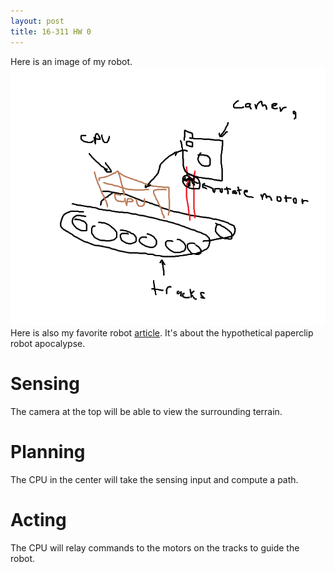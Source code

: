 ```yaml
---
layout: post
title: 16-311 HW 0
---
```

Here is an image of my robot.
![My Robot](assets/robot.jpg)
Here is also my favorite robot [article](https://www.decisionproblem.com/paperclips/). It's about the hypothetical paperclip robot apocalypse. 

# Sensing
The camera at the top will be able to view the surrounding terrain.
# Planning
The CPU in the center will take the sensing input and compute a path.
# Acting
The CPU will relay commands to the motors on the tracks to guide the robot.
